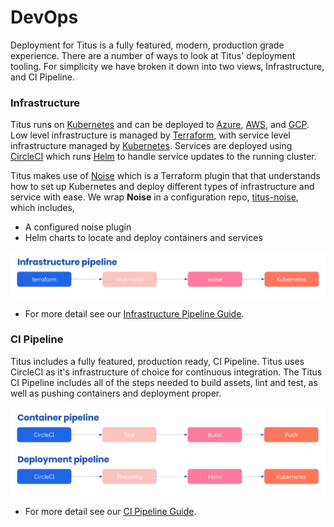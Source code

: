 # DevOps
Deployment for Titus is a fully featured, modern, production grade experience. There are a number of ways to look at Titus' deployment tooling. For simplicity we have broken it down into two views, Infrastructure, and CI Pipeline.

### Infrastructure
Titus runs on [Kubernetes]() and can be deployed to [Azure](), [AWS](), and [GCP](). Low level infrastructure is managed by [Terraform](), with service level infrastructure managed by [Kubernetes](). Services are deployed using [CircleCI]() which runs [Helm]() to handle service updates to the running cluster.

Titus makes use of [Noise]() which is a Terraform plugin that that understands how to set up Kubernetes and deploy different types of infrastructure and service with ease. We wrap __Noise__ in a configuration repo, [titus-noise](), which includes,

- A configured noise plugin
- Helm charts to locate and deploy containers and services

![titus-infrastructure-pipeline](../img/titus-infrastructure-pipeline.svg)

- For more detail see our [Infrastructure Pipeline Guide](devops/ci-pipeline.md).

### CI Pipeline
Titus includes a fully featured, production ready, CI Pipeline. Titus uses CircleCI as it's infrastructure of choice for continuous integration. The Titus CI Pipeline includes all of the steps needed to build assets, lint and test, as well as pushing containers and deployment proper. 

![titus-ci-pipeline](../img/titus-ci-pipeline.svg)

- For more detail see our [CI Pipeline Guide](devops/ci-pipeline.md).


[CircleCI]: /

